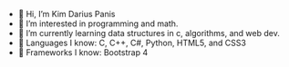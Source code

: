 - 👋 Hi, I’m Kim Darius Panis
- 👀 I’m interested in programming and math. 
- 🌱 I’m currently learning data structures in c, algorithms, and web dev. 
- 🔧 Languages I know: C, C++, C#, Python, HTML5, and CSS3
- 🥽 Frameworks I know: Bootstrap 4
<!---
WhooperDar/WhooperDar is a ✨ special ✨ repository because its `README.md` (this file) appears on your GitHub profile.
You can click the Preview link to take a look at your changes.
--->
